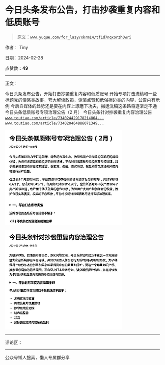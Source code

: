 # 今日头条发布公告，打击抄袭重复内容和低质账号

> 原文：[`www.yuque.com/for_lazy/xkrm14/tf1d7nqxorzh0wr5`](https://www.yuque.com/for_lazy/xkrm14/tf1d7nqxorzh0wr5)

作者： Tiny

日期：2024-02-28

点赞数：**49**

* * *

正文：

今日头条发布公告，开始打击抄袭重复内容和低质账号 开始专项打击洗稿和一些标题党的情感类故事，夸大解读政策，诱骗点赞和低俗擦边类的内容，公告内有示例
今后自媒体的趋势还是要在内容上琢磨下功夫，搬运洗稿这条路将逐渐走不通 今日头条低质账号专项治理公告（2 月） 今日头条针对抄袭重复内容治理公告
[`www.toutiao.com/article/734024429178214864...`](https://www.toutiao.com/article/7340244291782148646/?log_from=aca8fceb839a4_1709081072965) [`www.toutiao.com/article/734020464886071349...`](https://www.toutiao.com/article/7340204648860713499/?log_from=1fbf3f669e998_1709081074269) 

![](img/92ad41579afbc7f3ed1e9049568b70b7.png)

![](img/bb381f22901304c65e703f51729ffff7.png)

* * *

评论区：

* * *

公众号懒人搜索，懒人专属群分享